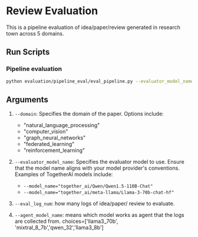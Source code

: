 # Review Evaluation

This is a pipeline evaluation of idea/paper/review generated in research town across 5 domains.

## Run Scripts



### Pipeline evaluation

```bash
python evaluation/pipeline_eval/eval_pipeline.py --evaluator_model_name="together_ai/meta-llama/Llama-3-70b-chat-hf" --eval_log_num=10 --domain='computer_vision' --agent_model_name="llama3_70b"
```

## Arguments

1. `--domain`: Specifies the domain of the paper. Options include:
   - "natural_language_processing"
   - "computer_vision"
   - "graph_neural_networks"
   - "federated_learning"
   - "reinforcement_learning"

2. `--evaluator_model_name`: Specifies the evaluator model to use. Ensure that the model name aligns with your model provider's conventions. Examples of TogetherAI models include:
   - `--model_name="together_ai/Qwen/Qwen1.5-110B-Chat"`
   - `--model_name="together_ai/meta-llama/Llama-3-70b-chat-hf"`
3. `--eval_log_num`: how many logs of idea/paper/ review to evaluate. 
4. `--agent_model_name`: means which model works as agent that the logs are collected from.  choices=['llama3_70b', 'mixtral_8_7b','qwen_32','llama3_8b']



